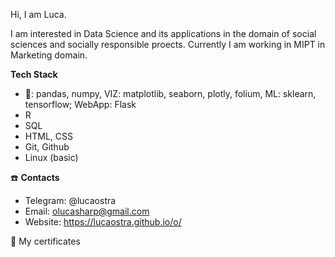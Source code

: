 Hi, I am Luca.

I am interested in Data Science and its applications in the domain of social sciences and socially responsible proects. Currently I am working in MIPT in Marketing domain.

**Tech Stack**
* 🐍: pandas, numpy, VIZ: matplotlib, seaborn, plotly, folium, ML: sklearn, tensorflow; WebApp: Flask 
* R
* SQL
* HTML, CSS
* Git, Github
* Linux (basic)

☎️ **Contacts**
* Telegram: @lucaostra
* Email: olucasharp@gmail.com
* Website: https://lucaostra.github.io/o/

📜 My certificates
